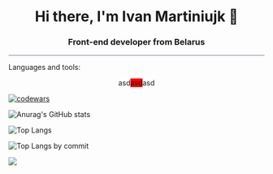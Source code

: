 <div style="text-align: center; border-bottom: 1px solid slategray">
  <h1 style="text-align: center; border-bottom: 0px">Hi there, I'm Ivan Martiniujk 👋</h1>
  <h3>Front-end developer from Belarus</h3>
</div>

Languages and tools:

<div style="display: flex; justify-content: center">
  <div style="background: white">asd</div>
  <div style="background: red">asd</div>
  <div style="background: white">asd</div>
</div>

<div style="display: grid; grid-template-columns: 1fr 1fr">
  
</div>

[![codewars](https://www.codewars.com/users/GoodValts/badges/small)](https://www.codewars.com/users/GoodValts)

![Anurag's GitHub stats](https://github-readme-stats.vercel.app/api?username=GoodValts&hide_title=true&hide=stars,issues&show_icons=true&rank_icon=percentile)

![Top Langs](https://github-readme-stats.vercel.app/api/top-langs/?method=commits&username=GoodValts&layout=compact)

![Top Langs by commit](http://github-profile-summary-cards.vercel.app/api/cards/most-commit-language?username=goodvalts&theme=default)

![](https://komarev.com/ghpvc/?username=GoodValts)

<!--
**GoodValts/GoodValts** is a ✨ _special_ ✨ repository because its `README.md` (this file) appears on your GitHub profile.

Here are some ideas to get you started:

- 🔭 I’m currently working on ...
- 🌱 I’m currently learning NodeJS
- 👯 I’m looking to collaborate on ...
- 🤔 I’m looking for help with ...
- 💬 Ask me about loops
- 📫 How to reach me: click here
- 😄 Pronouns: ...
- ⚡ Fun fact: ...
  -->
